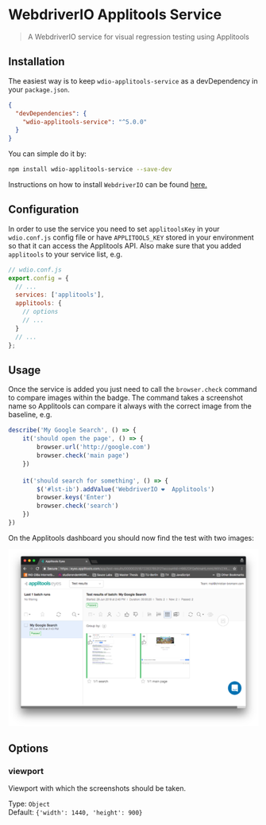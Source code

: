 WebdriverIO Applitools Service
==============================

> A WebdriverIO service for visual regression testing using Applitools

## Installation

The easiest way is to keep `wdio-applitools-service` as a devDependency in your `package.json`.

```json
{
  "devDependencies": {
    "wdio-applitools-service": "^5.0.0"
  }
}
```

You can simple do it by:

```bash
npm install wdio-applitools-service --save-dev
```

Instructions on how to install `WebdriverIO` can be found [here.](http://webdriver.io/guide/getstarted/install.html)

## Configuration

In order to use the service you need to set `applitoolsKey` in your `wdio.conf.js` config file or have `APPLITOOLS_KEY` stored in your environment so that it can access the Applitools API. Also make sure that you added `applitools` to your service list, e.g.

```js
// wdio.conf.js
export.config = {
  // ...
  services: ['applitools'],
  applitools: {
    // options
    // ...
  }
  // ...
};
```

## Usage

Once the service is added you just need to call the `browser.check` command to compare images within the badge. The command takes a screenshot name so Applitools can compare it always with the correct image from the baseline, e.g.

```js
describe('My Google Search', () => {
    it('should open the page', () => {
        browser.url('http://google.com')
        browser.check('main page')
    })

    it('should search for something', () => {
        $('#lst-ib').addValue('WebdriverIO ❤️  Applitools')
        browser.keys('Enter')
        browser.check('search')
    })
})
```

On the Applitools dashboard you should now find the test with two images:

![Applitools Dashboard](/packages/wdio-applitools-service/docs/dashboard.png "Applitools Dashboard")

## Options

### viewport
Viewport with which the screenshots should be taken.

Type: `Object`<br>
Default: `{'width': 1440, 'height': 900}`
